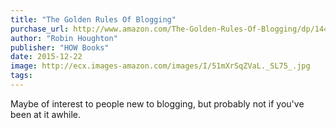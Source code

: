 ```yaml
---
title: "The Golden Rules Of Blogging"
purchase_url: http://www.amazon.com/The-Golden-Rules-Of-Blogging/dp/1440339570%3FSubscriptionId%3DAKIAIVZLK2PABGQI2KAQ%26tag%3Deverrail-20%26linkCode%3Dxm2%26camp%3D2025%26creative%3D165953%26creativeASIN%3D1440339570
author: "Robin Houghton"
publisher: "HOW Books"
date: 2015-12-22
image: http://ecx.images-amazon.com/images/I/51mXrSqZVaL._SL75_.jpg
tags:
---
```


Maybe of interest to people new to blogging, but probably not if you've been at it awhile.
